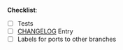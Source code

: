 <!--
  Describe what changes are being made, e.g. which feature/bug is being
  developed/fixed in this PR?
-->

**Checklist**:

<!-- add labels for ports to additional branches -->

<!-- add "N/A" to the end of each line not applicable to your changes -->

<!-- to check an item, place an "x" in the box like so: "- [x] Tests" -->

- [ ] Tests
- [ ] [CHANGELOG](https://github.com/greenbone/gsa/blob/master/CHANGELOG.md) Entry
- [ ] Labels for ports to other branches
